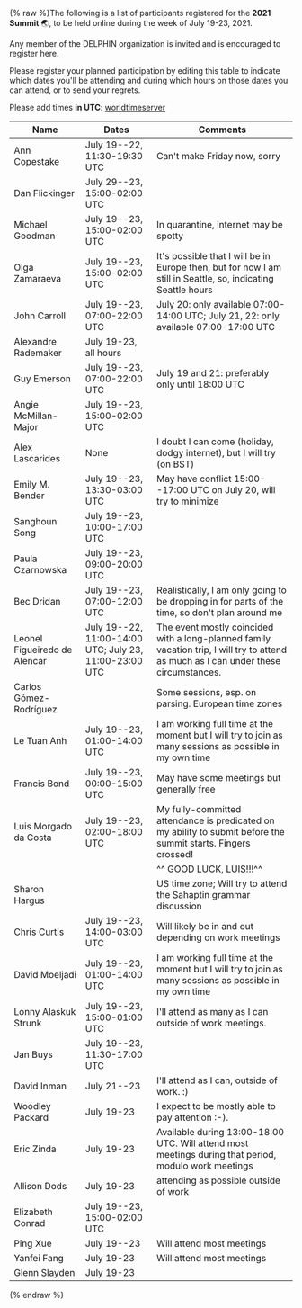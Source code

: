 {% raw %}The following is a list of participants registered for the **2021 Summit** 🌏, to be held
online during the week of July 19-23, 2021. 

Any member of the DELPHIN organization is invited and is encouraged to register here.

Please register your planned
participation by editing this table to indicate which dates you'll be
attending and during which hours on those dates you can attend, or
to send your regrets.

Please add times **in UTC**:
[worldtimeserver](https://www.worldtimeserver.com/meeting-planner-times.aspx?&L0=UTC&Day=13&Mon=7&Y=2020&L1=US-WA&L2=SG&L3=BR-RJ&L4=&L5=&L6=&L7=)

| Name | Dates | Comments |
-------|------ | ---------|
|Ann Copestake | July 19--22, 11:30-19:30 UTC | Can't make Friday now, sorry |
|Dan Flickinger | July 29--23, 15:00-02:00 UTC | |
|Michael Goodman | July 19--23, 15:00-02:00 UTC | In quarantine, internet may be spotty |
|Olga Zamaraeva | July 19--23, 15:00-02:00 UTC | It's possible that I will be in Europe then, but for now I am still in Seattle, so, indicating Seattle hours |
|John Carroll | July 19--23, 07:00-22:00 UTC | July 20: only available 07:00-14:00 UTC; July 21, 22: only available 07:00-17:00 UTC |
|Alexandre Rademaker| July 19-23, all hours | |
|Guy Emerson | July 19--23, 07:00-22:00 UTC | July 19 and 21: preferably only until 18:00 UTC |
|Angie McMillan-Major| July 19--23, 15:00-02:00 UTC ||
|Alex Lascarides | None | I doubt I can come (holiday, dodgy internet), but I will try (on BST) |
|Emily M. Bender | July 19--23, 13:30-03:00 UTC | May have conflict 15:00--17:00 UTC on July 20, will try to minimize |
|Sanghoun Song | July 19--23, 10:00-17:00 UTC | |
|Paula Czarnowska| July 19--23, 09:00-20:00 UTC | |
|Bec Dridan | July 19--23, 07:00-12:00 UTC | Realistically, I am only going to be dropping in for parts of the time, so don't plan around me |
|Leonel Figueiredo de Alencar | July 19--22, 11:00-14:00 UTC; July 23, 11:00-23:00 UTC | The event mostly coincided with a long-planned family vacation trip, I will try to attend as much as I can under these circumstances. |
|Carlos Gómez-Rodríguez | | Some sessions, esp. on parsing. European time zones |
| Le Tuan Anh | July 19--23, 01:00-14:00 UTC | I am working full time at the moment but I will try to join as many sessions as possible in my own time |
|Francis Bond | July 19--23, 00:00-15:00 UTC |May have some meetings but generally free|
|Luis Morgado da Costa | July 19--23, 02:00-18:00 UTC |My fully-committed attendance is predicated on my ability to submit before the summit starts. Fingers crossed!|
| | |^^ GOOD LUCK, LUIS!!!^^ |
| Sharon Hargus | | US time zone; Will try to attend the Sahaptin grammar discussion |
| Chris Curtis | July 19--23, 14:00-03:00 UTC |Will likely be in and out depending on work meetings |
| David Moeljadi | July 19--23, 01:00-14:00 UTC | I am working full time at the moment but I will try to join as many sessions as possible in my own time |
| Lonny Alaskuk Strunk | July 19--23, 15:00-01:00 UTC | I'll attend as many as I can outside of work meetings. |
| Jan Buys | July 19--23, 11:30-17:00 UTC | |
| David Inman | July 21--23 | I'll attend as I can, outside of work. :) |
| Woodley Packard | July 19-23 | I expect to be mostly able to pay attention :-). |
| Eric Zinda | July 19-23 | Available during 13:00-18:00 UTC. Will attend most meetings during that period, modulo work meetings |
| Allison Dods | July 19-23 | attending as possible outside of work |
| Elizabeth Conrad | July 19--23, 15:00-02:00 UTC ||
| Ping Xue | July 19--23 | Will attend most meetings |
| Yanfei Fang| July 19-23 | Will attend most meetings |
| Glenn Slayden | July 19-23 | |
<update date omitted for speed>{% endraw %}
